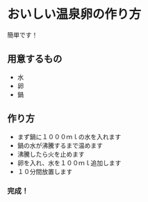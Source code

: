 # おいしい温泉卵の作り方
簡単です！
## 用意するもの
- 水
- 卵
- 鍋
## 作り方
- まず鍋に１０００ｍｌの水を入れます
- 鍋の水が沸騰するまで温めます
- 沸騰したら火を止めます
- 卵を入れ、水を１００ｍｌ追加します
- １０分間放置します
### 完成！
